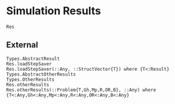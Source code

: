 # Simulation Results

```@docs
Res
```

## External

```@docs
Types.AbstractResult
Res.loadStepSaver
Res.loadStepSaver(::Any, ::StructVector{T}) where {T<:Result}
Types.AbstractOtherResults
Types.OtherResults
Res.otherResults
Res.otherResults(::Problem{T,Gh,Mp,R,OR,B}, ::Any) where {T<:Any,Gh<:Any,Mp<:Any,R<:Any,OR<:Any,B<:Any}
```
